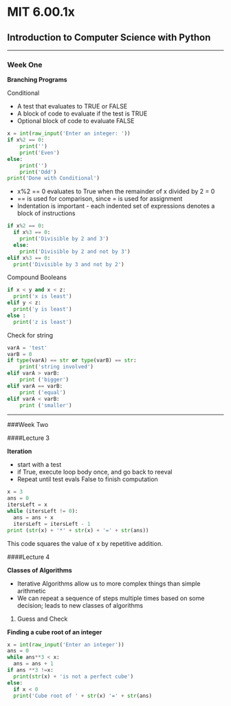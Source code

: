 # MIT 6.00.1x
## Introduction to Computer Science with Python
---
### Week One

**Branching Programs**

Conditional
  - A test that evaluates to TRUE or FALSE
  - A block of code to evaluate if the test is TRUE
  - Optional block of code to evaluate FALSE

```Python
x = int(raw_input('Enter an integer: '))
if x%2 == 0:
    print('')
    print('Even')
else:
    print('')
    print('Odd')
print('Done with Conditional')
```

  - x%2 == 0 evaluates to True when the remainder of x divided by 2 = 0
  - == is used for comparison, since = is used for assignment
  - Indentation is important - each indented set of expressions denotes a block of instructions

```Python
if x%2 == 0:
  if x%3 == 0:
    print('Divisible by 2 and 3')
  else:
    print('Divisible by 2 and not by 3')
elif x%3 == 0:
  print('Divisible by 3 and not by 2')
```

Compound Booleans

```Python
if x < y and x < z:
  print('x is least')
elif y < z:
  print('y is least')
else :
  print('z is least')
```

Check for string

```Python
varA = 'test'
varB = 0
if type(varA) == str or type(varB) == str:
    print('string involved')
elif varA > varB:
    print ('bigger')
elif varA == varB:
    print ('equal')
elif varA < varB:
    print ('smaller')
```

---
###Week Two

####Lecture 3

**Iteration**

  - start with a test
  - if True, execute loop body once, and go back to reeval
  - Repeat until test evals False to finish computation

  ```Python
  x = 3
  ans = 0
  itersLeft = x
  while (itersLeft != 0):
    ans = ans + x
    itersLeft = itersLeft - 1
  print (str(x) + '*' + str(x) + '=' + str(ans))
  ```

  This code squares the value of x by repetitive addition.

####Lecture 4

**Classes of Algorithms**

  - Iterative Algorithms allow us to more complex things than simple arithmetic
  - We can repeat a sequence of steps multiple times based on some decision; leads to new classes of algorithms

  1. Guess and Check

  **Finding a cube root of an integer**
  ```Python
  x = int(raw_input('Enter an integer'))
  ans = 0
  while ans**3 < x:
    ans = ans + 1
  if ans **3 !=x:
    print(str(x) + 'is not a perfect cube')
  else:
    if x < 0
    print('Cube root of ' + str(x) '=' + str(ans)
